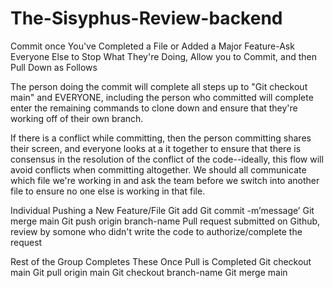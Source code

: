 # The-Sisyphus-Review-backend

Commit once You've Completed a File or Added a Major Feature-Ask Everyone Else to Stop What They're Doing, Allow you to Commit, and then Pull Down as Follows

The person doing the commit will complete all steps up to "Git checkout main" and EVERYONE, including the person who committed will complete enter the remaining commands to clone down and ensure that they're working off of their own branch.

If there is a conflict while committing, then the person committing shares their screen, and everyone looks at a it together to ensure that there is consensus in the resolution of the conflict of the code--ideally, this flow will avoid conflicts when committing altogether. We should all communicate which file we're working in and ask the team before we switch into another file to ensure no one else is working in that file.

Individual Pushing a New Feature/File
Git add
Git commit -m’message’
Git merge main
Git push origin branch-name
Pull request submitted on Github, review by somone who didn't write the code to authorize/complete the request

Rest of the Group Completes These Once Pull is Completed
Git checkout main
Git pull origin main
Git checkout branch-name
Git merge main
